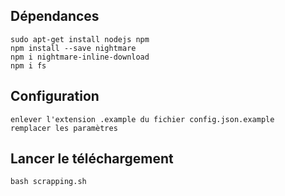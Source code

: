## Dépendances

    sudo apt-get install nodejs npm
    npm install --save nightmare
    npm i nightmare-inline-download
    npm i fs

## Configuration

    enlever l'extension .example du fichier config.json.example
    remplacer les paramètres

## Lancer le téléchargement

    bash scrapping.sh
